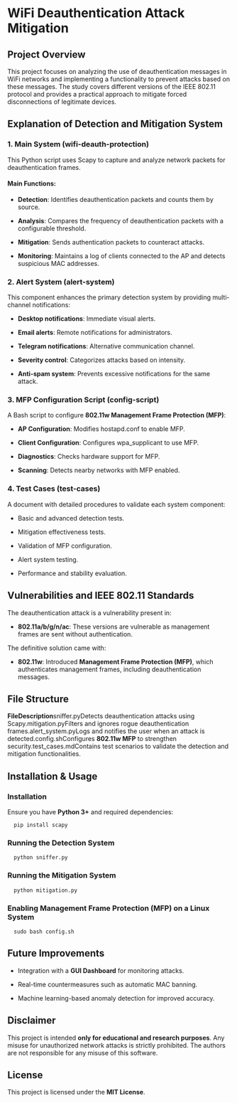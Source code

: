 WiFi Deauthentication Attack Mitigation
=======================================

Project Overview
----------------

This project focuses on analyzing the use of deauthentication messages in WiFi networks and implementing a functionality to prevent attacks based on these messages. The study covers different versions of the IEEE 802.11 protocol and provides a practical approach to mitigate forced disconnections of legitimate devices.

Explanation of Detection and Mitigation System
----------------------------------------------

### 1\. Main System (wifi-deauth-protection)

This Python script uses Scapy to capture and analyze network packets for deauthentication frames.

#### Main Functions:

*   **Detection**: Identifies deauthentication packets and counts them by source.
    
*   **Analysis**: Compares the frequency of deauthentication packets with a configurable threshold.
    
*   **Mitigation**: Sends authentication packets to counteract attacks.
    
*   **Monitoring**: Maintains a log of clients connected to the AP and detects suspicious MAC addresses.
    

### 2\. Alert System (alert-system)

This component enhances the primary detection system by providing multi-channel notifications:

*   **Desktop notifications**: Immediate visual alerts.
    
*   **Email alerts**: Remote notifications for administrators.
    
*   **Telegram notifications**: Alternative communication channel.
    
*   **Severity control**: Categorizes attacks based on intensity.
    
*   **Anti-spam system**: Prevents excessive notifications for the same attack.
    

### 3\. MFP Configuration Script (config-script)

A Bash script to configure **802.11w Management Frame Protection (MFP)**:

*   **AP Configuration**: Modifies hostapd.conf to enable MFP.
    
*   **Client Configuration**: Configures wpa\_supplicant to use MFP.
    
*   **Diagnostics**: Checks hardware support for MFP.
    
*   **Scanning**: Detects nearby networks with MFP enabled.
    

### 4\. Test Cases (test-cases)

A document with detailed procedures to validate each system component:

*   Basic and advanced detection tests.
    
*   Mitigation effectiveness tests.
    
*   Validation of MFP configuration.
    
*   Alert system testing.
    
*   Performance and stability evaluation.
    

Vulnerabilities and IEEE 802.11 Standards
-----------------------------------------

The deauthentication attack is a vulnerability present in:

*   **802.11a/b/g/n/ac**: These versions are vulnerable as management frames are sent without authentication.
    

The definitive solution came with:

*   **802.11w**: Introduced **Management Frame Protection (MFP)**, which authenticates management frames, including deauthentication messages.
    

File Structure
--------------

**FileDescription**sniffer.pyDetects deauthentication attacks using Scapy.mitigation.pyFilters and ignores rogue deauthentication frames.alert\_system.pyLogs and notifies the user when an attack is detected.config.shConfigures **802.11w MFP** to strengthen security.test\_cases.mdContains test scenarios to validate the detection and mitigation functionalities.

Installation & Usage
--------------------

### Installation

Ensure you have **Python 3+** and required dependencies:

`   pip install scapy   `

### Running the Detection System

`   python sniffer.py   `

### Running the Mitigation System

`   python mitigation.py   `

### Enabling Management Frame Protection (MFP) on a Linux System

`   sudo bash config.sh   `

Future Improvements
-------------------

*   Integration with a **GUI Dashboard** for monitoring attacks.
    
*   Real-time countermeasures such as automatic MAC banning.
    
*   Machine learning-based anomaly detection for improved accuracy.
    

Disclaimer
----------

This project is intended **only for educational and research purposes**. Any misuse for unauthorized network attacks is strictly prohibited. The authors are not responsible for any misuse of this software.

License
-------

This project is licensed under the **MIT License**.
